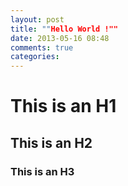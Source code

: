 ```yaml
---
layout: post
title: ""Hello World !""
date: 2013-05-16 08:48
comments: true
categories: 
---
```


# This is an H1 #

## This is an H2 ##

### This is an H3 ######

